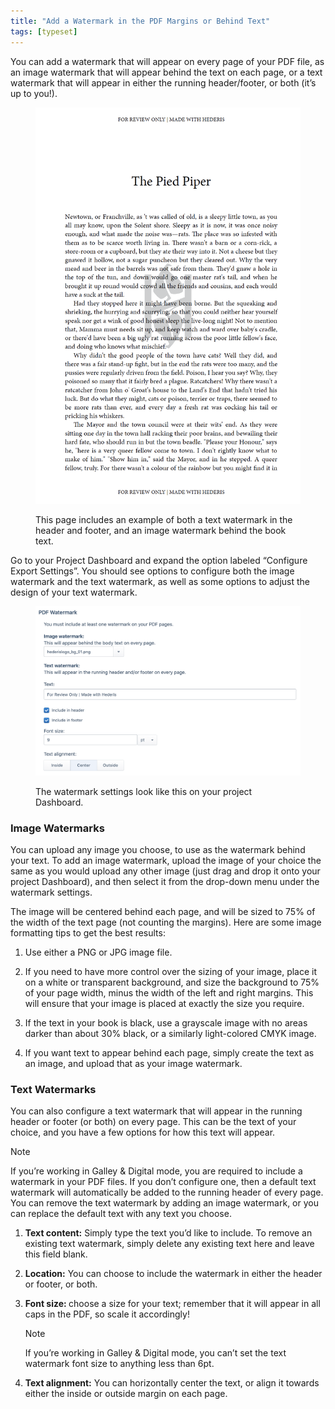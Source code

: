 ```yaml
---
title: "Add a Watermark in the PDF Margins or Behind Text"
tags: [typeset]
---
```

 
<html><body><section data-type="chapter" class="hsecchapter" data-hederis-type="hsecchapter" id="add-watermark" data-pi-attrs="id: add-watermark; data-tags: typeset;" role="doc-chapter" data-tags="typeset" data-author-name=" " data-book-title=" " title="Add a Watermark in the PDF Margins or Behind Text"><p class="hblkp" data-hederis-type="hblkp" id="pGT6V1UV7">You can add a watermark that will appear on every page of your PDF file, as an image watermark that will appear behind the text on each page, or a text watermark that will appear in either the running header/footer, or both (it&#8217;s up to you!).</p><figure class="hwprfig" data-hederis-type="hwprfig" id="p4AzMFpoz"><img data-hederis-type="hblkimg" class="hblkimg" id="pDYm8tOcz" src="/images/watermark1.png" data-img-src="/images/watermark1.png"/><p class="hblkcaption" data-hederis-type="hblkcaption" id="peQwFTkxh">This page includes an example of both a text watermark in the header and footer, and an image watermark behind the book text.</p></figure><p class="hblkp" data-hederis-type="hblkp" id="prcejxZ0W">Go to your Project Dashboard and expand the option labeled &#8220;Configure Export Settings&#8221;. You should see options to configure both the image watermark and the text watermark, as well as some options to adjust the design of your text watermark.</p><figure class="hwprfig" data-hederis-type="hwprfig" id="phpfLJ4gX"><img data-hederis-type="hblkimg" class="hblkimg" id="py1nzurBR" src="/images/watermark2.png" data-img-src="/images/watermark2.png"/><p class="hblkcaption" data-hederis-type="hblkcaption" id="pqD0Zy88M">The watermark settings look like this on your project Dashboard.</p></figure><section class="hwprsubsection" data-hederis-type="hwprsubsection" id="pi0SGYpiI" data-type="subsection" title="Image Watermarks"><h1 data-hederis-type="hblktitle" class="hblktitle" id="pUKGBZszt">Image Watermarks</h1><p class="hblkp" data-hederis-type="hblkp" id="pySM8nDDx">You can upload any image you choose, to use as the watermark behind your text. To add an image watermark, upload the image of your choice the same as you would upload any other image (just drag and drop it onto your project Dashboard), and then select it from the drop-down menu under the watermark settings. </p><p class="hblkp" data-hederis-type="hblkp" id="puPEdZ7oQ">The image will be centered behind each page, and will be sized to 75% of the width of the text page (not counting the margins). Here are some image formatting tips to get the best results: </p><ol class="hwprnumlist" data-hederis-type="hwprnumlist" id="ptxbEbRHk"><li class="hblkoli" data-hederis-type="hblkoli" id="liHTMhy3GE"><p class="hblkoli" data-hederis-type="hblklip" id="pSgQiiN2y">Use either a PNG or JPG image file.</p></li><li class="hblkoli" data-hederis-type="hblkoli" id="liJ7u63Izo"><p class="hblkoli" data-hederis-type="hblklip" id="pl4Mw1Two">If you need to have more control over the sizing of your image, place it on a white or transparent background, and size the background to 75% of your page width, minus the width of the left and right margins. This will ensure that your image is placed at exactly the size you require.</p></li><li class="hblkoli" data-hederis-type="hblkoli" id="li6qXQE4za"><p class="hblkoli" data-hederis-type="hblklip" id="p5y6OW1Ok">If the text in your book is black, use a grayscale image with no areas darker than about 30% black, or a similarly  light-colored CMYK image.</p></li><li class="hblkoli" data-hederis-type="hblkoli" id="li6GXQXJFr"><p class="hblkoli" data-hederis-type="hblklip" id="paXS9FIfB">If you want text to appear behind each page, simply create the text as an image, and upload that as your image watermark.</p></li></ol></section><section class="hwprsubsection" data-hederis-type="hwprsubsection" id="puYl0DOlY" data-type="subsection" title="Text Watermarks"><h1 data-hederis-type="hblktitle" class="hblktitle" id="peGh9MxqX">Text Watermarks</h1><p class="hblkp" data-hederis-type="hblkp" id="pU4B8MoBs">You can also configure a text watermark that will appear in the running header or footer (or both) on every page. This can be the text of your choice, and you have a few options for how this text will appear.</p><div class="hwprbox box" data-hederis-type="hwprbox" id="pFfOVlZbS" data-type="sidebar"><p class="hblktype" data-hederis-type="hblktype" id="pHA3XCqz6">Note</p><p class="hblkp" data-hederis-type="hblkp" id="p4okY7YXp">If you&#8217;re working in Galley &amp; Digital mode, you are required to include a watermark in your PDF files. If you don&#8217;t configure one, then a default text watermark will automatically be added to the running header of every page. You can remove the text watermark by adding an image watermark, or you can replace the default text with any text you choose.</p></div><ol class="hwprnumlist" data-hederis-type="hwprnumlist" id="pufhJsmxO"><li class="hblkoli" data-hederis-type="hblkoli" id="linxwQXjM1"><p class="hblkoli" data-hederis-type="hblklip" id="poKyMjbNk"><strong data-hederis-type="hspanstrong" id="pQITJwCa6">Text content:</strong> Simply type the text you&#8217;d like to include. To remove an existing text watermark, simply delete any existing text here and leave this field blank.</p></li><li class="hblkoli" data-hederis-type="hblkoli" id="lisobbBUJ7"><p class="hblkoli" data-hederis-type="hblklip" id="pVCzb8oeg"><strong class="hspanstrong" data-hederis-type="hspanstrong" id="pJDw41TBp">Location:</strong> You can choose to include the watermark in either the header or footer, or both.</p></li><li class="hblkoli" data-hederis-type="hblkoli" id="liDo78YFKY"><p class="hblkoli" data-hederis-type="hblklip" id="pxDwhpsvf"><strong class="hspanstrong" data-hederis-type="hspanstrong" id="pcEWTZqIB">Font size: </strong>choose a size for your text; remember that it will appear in all caps in the PDF, so scale it accordingly! </p><div class="hwprbox box" data-hederis-type="hwprbox" id="ps8CJjLLj" data-type="sidebar"><p class="hblktype" data-hederis-type="hblktype" id="pWG9AC3Mg">Note</p><p class="hblkp" data-hederis-type="hblkp" id="pzMT5qo0R">If you&#8217;re working in Galley &amp; Digital mode, you can&#8217;t set the text watermark font size to anything less than 6pt.</p></div></li><li class="hblkoli" data-hederis-type="hblkoli" id="liiJT4ciCO"><p class="hblkoli" data-hederis-type="hblklip" id="ppGqnupYV"><strong class="hspanstrong" data-hederis-type="hspanstrong" id="pNzb4FtP2">Text alignment:</strong> You can horizontally center the text, or align it towards either the inside or outside margin on each page.</p></li></ol></section></section></body></html>
